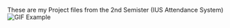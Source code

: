 These are my Project files from the 2nd Semister (IUS Attendance System)
![GIF Example]([https://example.com/image.png](https://i.imgur.com/FQCsUmS.gif))
